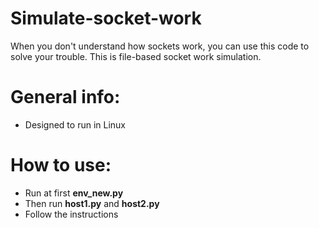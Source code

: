 # Simulate-socket-work
When you don't understand how sockets work, you can use this code to solve your trouble. 
This is file-based socket work simulation.

# General info:
- Designed to run in Linux

# How to use:
- Run at first **env_new.py** 
- Then run **host1.py** and **host2.py**
- Follow the instructions
